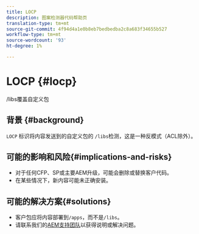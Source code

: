 ```yaml
---
title: LOCP
description: 图案检测器代码帮助页
translation-type: tm+mt
source-git-commit: 4f94d4a1e0b8eb7bedbedba2c8a683f34655b527
workflow-type: tm+mt
source-wordcount: '93'
ht-degree: 1%

---
```



# LOCP {#locp}

/libs覆盖自定义包

## 背景 {#background}

`LOCP` 标识将内容发送到的自定义包的 `/libs`检测，这是一种反模式（ACL除外）。

## 可能的影响和风险{#implications-and-risks}

* 对于任何CFP、SP或主要AEM升级，可能会删除或替换客户代码。
* 在某些情况下，新内容可能未正确安装。

## 可能的解决方案{#solutions}

* 客户包应将内容部署到`/apps`，而不是`/libs`。
* 请联系我们的[AEM支持团队](https://helpx.adobe.com/enterprise/using/support-for-experience-cloud.html)以获得说明或解决问题。
